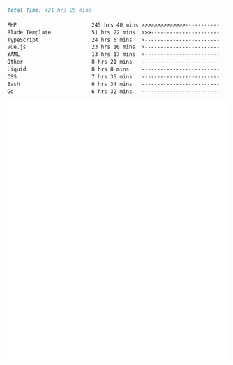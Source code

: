 <!--START_SECTION:waka-->

```markdown
Total Time: 421 hrs 25 mins

PHP                        245 hrs 40 mins >>>>>>>>>>>>>>-----------   57.16 %
Blade Template             51 hrs 22 mins  >>>----------------------   11.95 %
TypeScript                 24 hrs 6 mins   >------------------------   05.61 %
Vue.js                     23 hrs 16 mins  >------------------------   05.42 %
YAML                       13 hrs 17 mins  >------------------------   03.09 %
Other                      8 hrs 21 mins   -------------------------   01.95 %
Liquid                     8 hrs 8 mins    -------------------------   01.90 %
CSS                        7 hrs 35 mins   -------------------------   01.77 %
Bash                       6 hrs 34 mins   -------------------------   01.53 %
Go                         6 hrs 32 mins   -------------------------   01.52 %
```

<!--END_SECTION:waka-->
<p align="center">
    <img src="https://raw.githubusercontent.com/rjp2525/rjp2525/output/generated/overview.svg">
    <img src="https://raw.githubusercontent.com/rjp2525/rjp2525/output/generated/languages.svg">
</p>
